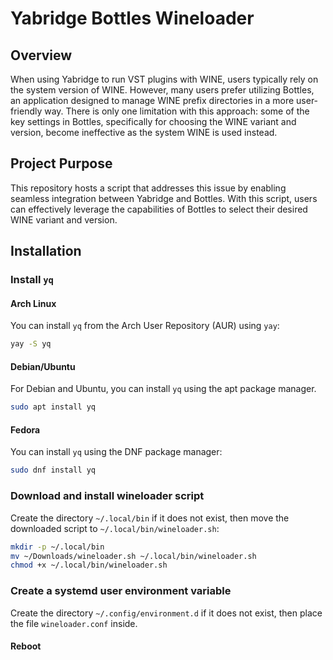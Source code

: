 # Yabridge Bottles Wineloader

## Overview

When using Yabridge to run VST plugins with WINE, users typically rely on the system version of WINE.
However, many users prefer utilizing Bottles, an application designed to manage WINE prefix directories in a more user-friendly way.
There is only one limitation with this approach: some of the key settings in Bottles, specifically for choosing the WINE variant and version, become ineffective as the system WINE is used instead.

## Project Purpose

This repository hosts a script that addresses this issue by enabling seamless integration between Yabridge and Bottles.
With this script, users can effectively leverage the capabilities of Bottles to select their desired WINE variant and version.

## Installation

### Install `yq`

#### Arch Linux
You can install `yq` from the Arch User Repository (AUR) using `yay`:

```bash
yay -S yq
```

#### Debian/Ubuntu
For Debian and Ubuntu, you can install `yq` using the apt package manager.
```bash
sudo apt install yq
```

#### Fedora
You can install `yq` using the DNF package manager:

```bash
sudo dnf install yq
```

### Download and install wineloader script
Create the directory ``~/.local/bin`` if it does not exist, then move the downloaded script to ``~/.local/bin/wineloader.sh``:

```bash
mkdir -p ~/.local/bin
mv ~/Downloads/wineloader.sh ~/.local/bin/wineloader.sh
chmod +x ~/.local/bin/wineloader.sh
```

### Create a systemd user environment variable
Create the directory ``~/.config/environment.d`` if it does not exist, then place the file ``wineloader.conf`` inside.

#### Reboot

